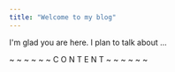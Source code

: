 ```yaml
---
title: "Welcome to my blog"
---
```


I'm glad you are here. I plan to talk about ...


~ ~ ~ ~ ~ ~  C O N T E N T ~ ~ ~ ~ ~ ~ 
